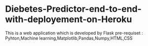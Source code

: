 # Diebetes-Predictor-end-to-end-with-deployement-on-Heroku
This is a web application which is developed by Flask
pre-requiset : Pyhton,Machine learning,Matplotlib,Pandas,Numpy,HTML,CSS
